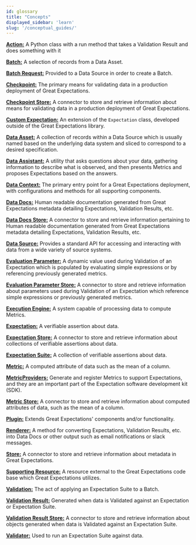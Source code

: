 ```yaml
---
id: glossary
title: "Concepts"
displayed_sidebar: 'learn'
slug: '/conceptual_guides/'
---
```


[**Action:**](/docs/oss/terms/action) A Python class with a run method that takes a Validation Result and does something with it

[**Batch:**](/docs/oss/terms/batch) A selection of records from a Data Asset.

[**Batch Request:**](/docs/oss/terms/batch_request) Provided to a Data Source in order to create a Batch.

[**Checkpoint:**](/docs/oss/terms/checkpoint) The primary means for validating data in a production deployment of Great Expectations.

[**Checkpoint Store:**](/docs/oss/terms/checkpoint_store) A connector to store and retrieve information about means for validating data in a production deployment of Great Expectations.

[**Custom Expectation:**](/docs/oss/terms/custom_expectation) An extension of the `Expectation` class, developed outside of the Great Expectations library.

[**Data Asset:**](/docs/oss/terms/data_asset) A collection of records within a Data Source which is usually named based on the underlying data system and sliced to correspond to a desired specification.

[**Data Assistant:**](/docs/oss/terms/data_assistant) A utility that asks questions about your data, gathering information to describe what is observed, and then presents Metrics and proposes Expectations based on the answers.

[**Data Context:**](/docs/oss/terms/data_context) The primary entry point for a Great Expectations deployment, with configurations and methods for all supporting components.

[**Data Docs:**](/docs/oss/terms/data_docs) Human readable documentation generated from Great Expectations metadata detailing Expectations, Validation Results, etc.

[**Data Docs Store:**](/docs/oss/terms/data_docs_store) A connector to store and retrieve information pertaining to Human readable documentation generated from Great Expectations metadata detailing Expectations, Validation Results, etc.

[**Data Source:**](/docs/oss/terms/datasource) Provides a standard API for accessing and interacting with data from a wide variety of source systems.

[**Evaluation Parameter:**](/docs/oss/terms/evaluation_parameter) A dynamic value used during Validation of an Expectation which is populated by evaluating simple expressions or by referencing previously generated metrics.

[**Evaluation Parameter Store:**](/docs/oss/terms/evaluation_parameter_store) A connector to store and retrieve information about parameters used during Validation of an Expectation which reference simple expressions or previously generated metrics.

[**Execution Engine:**](/docs/oss/terms/execution_engine) A system capable of processing data to compute Metrics.

[**Expectation:**](/docs/oss/terms/expectation) A verifiable assertion about data.

[**Expectation Store:**](/docs/oss/terms/expectation_store) A connector to store and retrieve information about collections of verifiable assertions about data.

[**Expectation Suite:**](/docs/oss/terms/expectation_suite) A collection of verifiable assertions about data.

[**Metric:**](/docs/oss/terms/metric) A computed attribute of data such as the mean of a column.

[**MetricProviders:**](/docs/conceptual_guides/metricproviders) Generate and register Metrics to support Expectations, and they are an important part of the Expectation software development kit (SDK).

[**Metric Store:**](/docs/oss/terms/metric_store) A connector to store and retrieve information about computed attributes of data, such as the mean of a column.

[**Plugin:**](/docs/oss/terms/plugin) Extends Great Expectations' components and/or functionality.

[**Renderer:**](/docs/oss/terms/renderer) A method for converting Expectations, Validation Results, etc. into Data Docs or other output such as email notifications or slack messages.

[**Store:**](/docs/oss/terms/store) A connector to store and retrieve information about metadata in Great Expectations.

[**Supporting Resource:**](/docs/oss/terms/supporting_resource) A resource external to the Great Expectations code base which Great Expectations utilizes.

[**Validation:**](/docs/oss/guides/validation/validate_data_overview) The act of applying an Expectation Suite to a Batch.

[**Validation Result:**](/docs/oss/terms/validation_result) Generated when data is Validated against an Expectation or Expectation Suite.

[**Validation Result Store:**](/docs/oss/terms/validation_result_store) A connector to store and retrieve information about objects generated when data is Validated against an Expectation Suite.

[**Validator:**](/docs/oss/terms/validator) Used to run an Expectation Suite against data.

